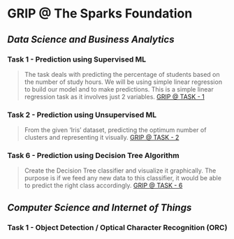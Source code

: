 # __GRIP @ The Sparks Foundation__

## _Data Science and Business Analytics_

### Task 1 - Prediction using Supervised ML

> The task deals with predicting the percentage of students based on the number of study hours.
> We will be using simple linear regression to build our model and to make predictions. This is a simple linear regression task as it involves just 2 variables.
> [GRIP @ TASK - 1](https://github.com/deepthiinduri/GRIP-TheSparksFoundation/blob/main/TASK%20-%201.ipynb)


### Task 2 - Prediction using Unsupervised ML

> From the given ‘Iris’ dataset, predicting the optimum number of clusters and representing it visually.
> [GRIP @ TASK - 2](https://github.com/deepthiinduri/GRIP-TheSparksFoundation/blob/main/TASK%20-%202.ipynb)


### Task 6 - Prediction using Decision Tree Algorithm

> Create the Decision Tree classifier and visualize it graphically.
> The purpose is if we feed any new data to this classifier, it would be able to predict the right class accordingly.
> [GRIP @ TASK - 6](https://github.com/deepthiinduri/GRIP-TheSparksFoundation/blob/main/TASK%20-%206.ipynb)



## _Computer Science and Internet of Things_

### Task 1 - Object Detection / Optical Character Recognition (ORC) 

